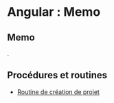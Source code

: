 # Angular : Memo

## Memo
.

## Procédures et routines

- [Routine de création de projet](https://github.com/OSW3-Campus/Angular-memo/tree/routine-create-project)